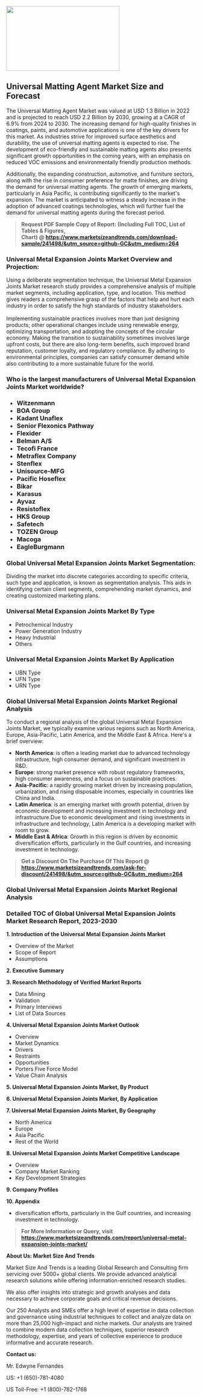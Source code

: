 <p><img class="alignnone size-medium wp-image-20088" src="https://ffe5etoiles.com/wp-content/uploads/2024/12/MST1-300x171.png" alt="" width="300" height="171" /></p><h2>Universal Matting Agent Market Size and Forecast</h2><p>The Universal Matting Agent Market was valued at USD 1.3 Billion in 2022 and is projected to reach USD 2.2 Billion by 2030, growing at a CAGR of 6.9% from 2024 to 2030. The increasing demand for high-quality finishes in coatings, paints, and automotive applications is one of the key drivers for this market. As industries strive for improved surface aesthetics and durability, the use of universal matting agents is expected to rise. The development of eco-friendly and sustainable matting agents also presents significant growth opportunities in the coming years, with an emphasis on reduced VOC emissions and environmentally friendly production methods.</p><p>Additionally, the expanding construction, automotive, and furniture sectors, along with the rise in consumer preference for matte finishes, are driving the demand for universal matting agents. The growth of emerging markets, particularly in Asia Pacific, is contributing significantly to the market's expansion. The market is anticipated to witness a steady increase in the adoption of advanced coatings technologies, which will further fuel the demand for universal matting agents during the forecast period.</p></p><blockquote id="" class=""><strong>Request PDF Sample Copy of Report: (Including Full TOC, List of Tables &amp; Figures, Chart)&nbsp;@&nbsp;<strong><a href="https://www.marketsizeandtrends.com/download-sample/241498/&utm_source=github-GC&utm_medium=264" target="_blank">https://www.marketsizeandtrends.com/download-sample/241498/&utm_source=github-GC&utm_medium=264</a></strong></strong></blockquote><h3 id="" class="">Universal Metal Expansion Joints Market&nbsp;Overview and Projection:</h3><p id="" class="">Using a deliberate segmentation technique, the Universal Metal Expansion Joints Market research study provides a comprehensive analysis of multiple market segments, including application, type, and location. This method gives readers a comprehensive grasp of the factors that help and hurt each industry in order to satisfy the high standards of industry stakeholders. <br /> <br />Implementing sustainable practices involves more than just designing products; other operational changes include using renewable energy, optimizing transportation, and adopting the concepts of the circular economy. Making the transition to sustainability sometimes involves large upfront costs, but there are also long-term benefits, such improved brand reputation, customer loyalty, and regulatory compliance. By adhering to environmental principles, companies can satisfy consumer demand while also contributing to a more sustainable future for the world.</p><h3 id="" class="">Who is the largest manufacturers of&nbsp;Universal Metal Expansion Joints Market worldwide?</h3><h3 class=""><p><ul><li>Witzenmann </li><li> BOA Group </li><li> Kadant Unaflex </li><li> Senior Flexonics Pathway </li><li> Flexider </li><li> Belman A/S </li><li> Tecofi France </li><li> Metraflex Company </li><li> Stenflex </li><li> Unisource-MFG </li><li> Pacific Hoseflex </li><li> Bikar </li><li> Karasus </li><li> Ayvaz </li><li> Resistoflex </li><li> HKS Group </li><li> Safetech </li><li> TOZEN Group </li><li> Macoga </li><li> EagleBurgmann</li></ul></p></h3><h3 id="" class="">Global&nbsp;Universal Metal Expansion Joints Market Segmentation:</h3><p id="" class="">Dividing the market into discrete categories according to specific criteria, such type and application, is known as segmentation analysis. This aids in identifying certain client segments, comprehending market dynamics, and creating customized marketing plans.</p><h3 id="" class="">Universal Metal Expansion Joints Market&nbsp;By Type</h3><p><p><ul><li>Petrochemical Industry</li><li> Power Generation Industry</li><li> Heavy Industrial</li><li> Others</p></li></ul></p></p><h3 id="" class="">Universal Metal Expansion Joints Market&nbsp;By Application</h3><p class=""><p><ul><li>UBN Type</li><li> UFN Type</li><li> URN Type</li></ul></p></p><h3 id="" class="">Global Universal Metal Expansion Joints Market Regional Analysis</h3><p id="" class="">To conduct a regional analysis of the global Universal Metal Expansion Joints Market, we typically examine various regions such as North America, Europe, Asia-Pacific, Latin America, and the Middle East &amp; Africa. Here's a brief overview:</p><ul><li><strong>North America</strong>: is often a leading market due to advanced technology infrastructure, high consumer demand, and significant investment in R&amp;D.</li><li><strong>Europe</strong>: strong market presence with robust regulatory frameworks, high consumer awareness, and a focus on sustainable practices.</li><li><strong>Asia-Pacific</strong>: a rapidly growing market driven by increasing population, urbanization, and rising disposable incomes, especially in countries like China and India.</li><li><strong>Latin America</strong>: is an emerging market with growth potential, driven by economic development and increasing investment in technology and infrastructure.Due to economic development and rising investments in infrastructure and technology, Latin America is a developing market with room to grow.</li><li><strong>Middle East &amp; Africa</strong>: Growth in this region is driven by economic diversification efforts, particularly in the Gulf countries, and increasing investment in technology.</li></ul><blockquote id="" class=""><strong>Get a Discount On The Purchase Of This Report @ <strong><a href="https://www.marketsizeandtrends.com/ask-for-discount/241498/&utm_source=github-GC&utm_medium=264" target="_blank">https://www.marketsizeandtrends.com/ask-for-discount/241498/&utm_source=github-GC&utm_medium=264</a></strong></strong></blockquote><h3 id="" class="">Global Universal Metal Expansion Joints Market Regional Analysis</h3><h3 id="" class="">Detailed TOC of Global Universal Metal Expansion Joints Market Research Report, 2023-2030</h3><p id="" class=""><strong>1. Introduction of the Universal Metal Expansion Joints Market</strong></p><ul><li>Overview of the Market</li><li>Scope of Report</li><li>Assumptions</li></ul><p id="" class=""><strong>2. Executive Summary</strong></p><p id="" class=""><strong>3. Research Methodology of Verified Market Reports</strong></p><ul><li>Data Mining</li><li>Validation</li><li>Primary Interviews</li><li>List of Data Sources</li></ul><p id="" class=""><strong>4. Universal Metal Expansion Joints Market Outlook</strong></p><ul><li>Overview</li><li>Market Dynamics</li><li>Drivers</li><li>Restraints</li><li>Opportunities</li><li>Porters Five Force Model</li><li>Value Chain Analysis</li></ul><p id="" class=""><strong>5. Universal Metal Expansion Joints Market, By Product</strong></p><p id="" class=""><strong>6. Universal Metal Expansion Joints Market, By Application</strong></p><p id="" class=""><strong>7. Universal Metal Expansion Joints Market, By Geography</strong></p><ul><li>North America</li><li>Europe</li><li>Asia Pacific</li><li>Rest of the World</li></ul><p id="" class=""><strong>8. Universal Metal Expansion Joints Market Competitive Landscape</strong></p><ul><li>Overview</li><li>Company Market Ranking</li><li>Key Development Strategies</li></ul><p id="" class=""><strong>9. Company Profiles</strong></p><p id="" class=""><strong>10. Appendix</strong></p><ul><li>diversification efforts, particularly in the Gulf countries, and increasing investment in technology.</li></ul><blockquote id="" class=""><strong>For More Information or Query, visit <strong><strong><a href="https://www.marketsizeandtrends.com/report/universal-metal-expansion-joints-market/" target="_blank">https://www.marketsizeandtrends.com/report/universal-metal-expansion-joints-market/</a></strong></strong></strong></blockquote><p id="" class=""><strong>About Us: Market Size And Trends</strong></p><p id="" class="">Market Size And Trends is a leading Global Research and Consulting firm servicing over 5000+ global clients. We provide advanced analytical research solutions while offering information-enriched research studies.</p><p id="" class="">We also offer insights into strategic and growth analyses and data necessary to achieve corporate goals and critical revenue decisions.</p><p id="" class="">Our 250 Analysts and SMEs offer a high level of expertise in data collection and governance using industrial techniques to collect and analyze data on more than 25,000 high-impact and niche markets. Our analysts are trained to combine modern data collection techniques, superior research methodology, expertise, and years of collective experience to produce informative and accurate research.</p><p id="" class=""><strong>Contact us:</strong></p><p id="" class="">Mr. Edwyne Fernandes</p><p id="" class="">US: +1 (650)-781-4080</p><p id="" class="">US Toll-Free: +1 (800)-782-1768</p>
